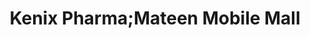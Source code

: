 ---
title: "Kenix Pharma;Mateen Mobile Mall"
url: /karachi/kenix-pharma-mateen-mobile-mall/
shop: mall
---